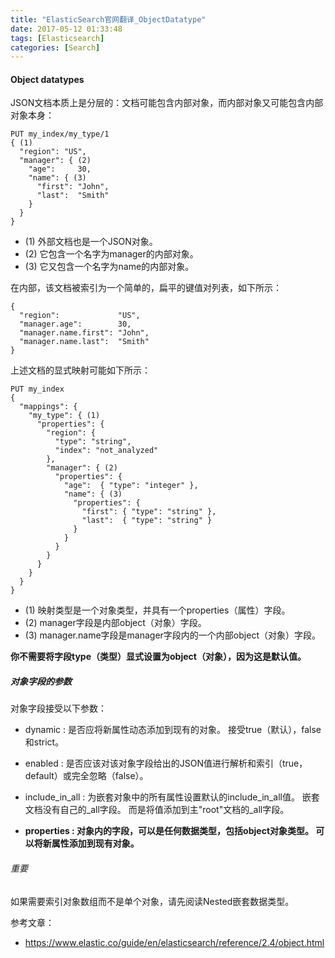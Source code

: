 ```yaml
---
title: "ElasticSearch官网翻译_ObjectDatatype"
date: 2017-05-12 01:33:48
tags: [Elasticsearch]
categories: [Search]
---
```


#### Object datatypes

JSON文档本质上是分层的：文档可能包含内部对象，而内部对象又可能包含内部对象本身：

```
PUT my_index/my_type/1
{ (1)
  "region": "US",
  "manager": { (2)
    "age":     30,
    "name": { (3)
      "first": "John",
      "last":  "Smith"
    }
  }
}
```

- (1) 外部文档也是一个JSON对象。
- (2) 它包含一个名字为manager的内部对象。
- (3) 它又包含一个名字为name的内部对象。

在内部，该文档被索引为一个简单的，扁平的键值对列表，如下所示：

```
{
  "region":             "US",
  "manager.age":        30,
  "manager.name.first": "John",
  "manager.name.last":  "Smith"
}
```

上述文档的显式映射可能如下所示：

```
PUT my_index
{
  "mappings": {
    "my_type": { (1)
      "properties": {
        "region": {
          "type": "string",
          "index": "not_analyzed"
        },
        "manager": { (2)
          "properties": {
            "age":  { "type": "integer" },
            "name": { (3)
              "properties": {
                "first": { "type": "string" },
                "last":  { "type": "string" }
              }
            }
          }
        }
      }
    }
  }
}
```

- (1) 映射类型是一个对象类型，并具有一个properties（属性）字段。
- (2) manager字段是内部object（对象）字段。
- (3) manager.name字段是manager字段内的一个内部object（对象）字段。

<b>你不需要将字段type（类型）显式设置为object（对象），因为这是默认值。</b>

##### 对象字段的参数

对象字段接受以下参数：

- dynamic : 是否应将新属性动态添加到现有的对象。 接受true（默认），false和strict。

- enabled : 是否应该对该对象字段给出的JSON值进行解析和索引（true，default）或完全忽略（false）。

- include_in_all : 为嵌套对象中的所有属性设置默认的include_in_all值。 嵌套文档没有自己的_all字段。 而是将值添加到主"root"文档的_all字段。

- <b>properties : 对象内的字段，可以是任何数据类型，包括object对象类型。 可以将新属性添加到现有对象。</b>

###### 重要

如果需要索引对象数组而不是单个对象，请先阅读Nested嵌套数据类型。

参考文章：

- https://www.elastic.co/guide/en/elasticsearch/reference/2.4/object.html